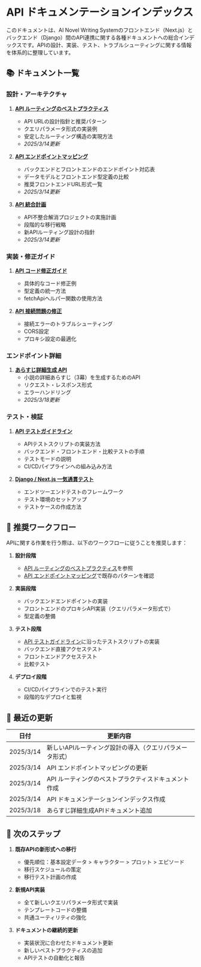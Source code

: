 # API ドキュメンテーションインデックス

このドキュメントは、AI Novel Writing Systemのフロントエンド（Next.js）とバックエンド（Django）間のAPI連携に関する各種ドキュメントへの総合インデックスです。APIの設計、実装、テスト、トラブルシューティングに関する情報を体系的に整理しています。

## 📚 ドキュメント一覧

### 設計・アーキテクチャ

1. [**API ルーティングのベストプラクティス**](api_routing_best_practices.md)
   - API URLの設計指針と推奨パターン
   - クエリパラメータ形式の実装例
   - 安定したルーティング構造の実現方法
   - *2025/3/14更新*

2. [**API エンドポイントマッピング**](api_endpoint_mapping.md)
   - バックエンドとフロントエンドのエンドポイント対応表
   - データモデルとフロントエンド型定義の比較
   - 推奨フロントエンドURL形式一覧
   - *2025/3/14更新*

3. [**API 統合計画**](api_integration_plan.md)
   - API不整合解消プロジェクトの実施計画
   - 段階的な移行戦略
   - 新APIルーティング設計の指針
   - *2025/3/14更新*

### 実装・修正ガイド

1. [**API コード修正ガイド**](api_code_fixes.md)
   - 具体的なコード修正例
   - 型定義の統一方法
   - fetchApiヘルパー関数の使用方法

2. [**API 接続問題の修正**](api_connection_fix.md)
   - 接続エラーのトラブルシューティング
   - CORS設定
   - プロキシ設定の最適化

### エンドポイント詳細

1. [**あらすじ詳細生成 API**](plot_detail_api.md)
   - 小説の詳細あらすじ（3幕）を生成するためのAPI
   - リクエスト・レスポンス形式
   - エラーハンドリング
   - *2025/3/18更新*

### テスト・検証

1. [**API テストガイドライン**](api_test_guidelines.md)
   - APIテストスクリプトの実装方法
   - バックエンド・フロントエンド・比較テストの手順
   - テストモードの説明
   - CI/CDパイプラインへの組み込み方法

2. [**Django / Next.js 一気通貫テスト**](django_nextjs_e2e_testing.md)
   - エンドツーエンドテストのフレームワーク
   - テスト環境のセットアップ
   - テストケースの作成方法

## 🔄 推奨ワークフロー

APIに関する作業を行う際は、以下のワークフローに従うことを推奨します：

1. **設計段階**
   - [API ルーティングのベストプラクティス](api_routing_best_practices.md)を参照
   - [API エンドポイントマッピング](api_endpoint_mapping.md)で既存のパターンを確認

2. **実装段階**
   - バックエンドエンドポイントの実装
   - フロントエンドのプロキシAPI実装（クエリパラメータ形式で）
   - 型定義の整備

3. **テスト段階**
   - [API テストガイドライン](api_test_guidelines.md)に沿ったテストスクリプトの実装
   - バックエンド直接アクセステスト
   - フロントエンドアクセステスト
   - 比較テスト

4. **デプロイ段階**
   - CI/CDパイプラインでのテスト実行
   - 段階的なデプロイと監視

## 📝 最近の更新

| 日付 | 更新内容 |
|------|--------|
| 2025/3/14 | 新しいAPIルーティング設計の導入（クエリパラメータ形式） |
| 2025/3/14 | API エンドポイントマッピングの更新 |
| 2025/3/14 | API ルーティングのベストプラクティスドキュメント作成 |
| 2025/3/14 | API ドキュメンテーションインデックス作成 |
| 2025/3/18 | あらすじ詳細生成APIドキュメント追加 |

## 🚀 次のステップ

1. **既存APIの新形式への移行**
   - 優先順位：基本設定データ > キャラクター > プロット > エピソード
   - 移行スケジュールの策定
   - 移行テスト計画の作成

2. **新規API実装**
   - 全て新しいクエリパラメータ形式で実装
   - テンプレートコードの整備
   - 共通ユーティリティの強化

3. **ドキュメントの継続的更新**
   - 実装状況に合わせたドキュメント更新
   - 新しいベストプラクティスの追加
   - APIテストの自動化と報告

